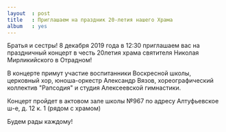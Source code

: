 ```yaml
---
layout  : post
title   : Приглашаем на праздник 20-летия нашего Храма
album   : yes
---
```

Братья и сестры! 8 декабря 2019 года в 12:30 приглашаем вас на праздничный концерт в честь 20летия храма святителя Николая Мирликийского в Отрадном! 

В концерте примут участие воспитанники Воскресной школы,  церковный хор, юноша-оркестр Александр Вязов, хореографический коллектив "Рапсодия" и студия Алексеевской гимнастики.

Концерт пройдет в актовом зале школы №967 по адресу Алтуфьевское ш-е, д. 12 к. 1 (рядом с храмом) 

Будем рады каждому!
